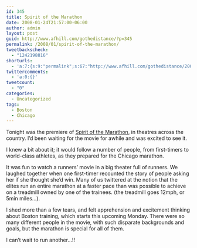 ```yaml
---
id: 345
title: Spirit of the Marathon
date: 2008-01-24T21:57:00-06:00
author: admin
layout: post
guid: http://www.afhill.com/gothedistance/?p=345
permalink: /2008/01/spirit-of-the-marathon/
tweetbackscheck:
  - "1242198816"
shorturls:
  - 'a:7:{s:9:"permalink";s:67:"http://www.afhill.com/gothedistance/2008/01/spirit-of-the-marathon/";s:7:"tinyurl";s:25:"http://tinyurl.com/pwbcjd";s:4:"isgd";s:17:"http://is.gd/zpAq";s:5:"bitly";s:19:"http://bit.ly/OaoIk";s:5:"snipr";s:22:"http://snipr.com/hxcjv";s:5:"snurl";s:22:"http://snurl.com/hxcjv";s:7:"snipurl";s:24:"http://snipurl.com/hxcjv";}'
twittercomments:
  - 'a:0:{}'
tweetcount:
  - "0"
categories:
  - Uncategorized
tags:
  - Boston
  - Chicago
---
```

Tonight was the premiere of [Spirit of the Marathon](http://www.marathonmovie.com), in theatres across the country. I&#8217;d been waiting for the movie for awhile and was excited to see it. 

I knew a bit about it; it would follow a number of people, from first-timers to world-class athletes, as they prepared for the Chicago marathon. 

It was fun to watch a runners&#8217; movie in a big theater full of runners. We laughed together when one first-timer recounted the story of people asking her if she thought she&#8217;d win. Many of us twittered at the notion that the elites run an entire marathon at a faster pace than was possible to achieve on a treadmill owned by one of the trainees. (the treadmill goes 12mph, or 5min miles&#8230;).

I shed more than a few tears, and felt apprehension and excitement thinking about Boston training, which starts this upcoming Monday. There were so many different people in the movie, with such disparate backgrounds and goals, but the marathon is special for all of them. 

I can&#8217;t wait to run another&#8230;!!

<lj-embed id="7" />